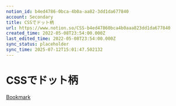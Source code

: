 ```yaml
---
notion_id: b4ed4786-0bca-4b0a-aa82-3dd1da677840
account: Secondary
title: CSSでドット柄
url: https://www.notion.so/CSS-b4ed47860bca4b0aaa823dd1da677840
created_time: 2022-05-08T23:54:00.000Z
last_edited_time: 2022-05-08T23:54:00.000Z
sync_status: placeholder
sync_time: 2025-07-12T15:01:47.502132
---
```

# CSSでドット柄

[Bookmark](https://webparts.cman.jp/box/dot/)
